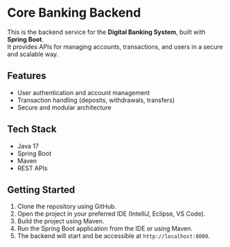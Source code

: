 # Core Banking Backend

This is the backend service for the **Digital Banking System**, built with **Spring Boot**.  
It provides APIs for managing accounts, transactions, and users in a secure and scalable way.

## Features
- User authentication and account management  
- Transaction handling (deposits, withdrawals, transfers)  
- Secure and modular architecture  

## Tech Stack
- Java 17  
- Spring Boot  
- Maven  
- REST APIs  

## Getting Started
1. Clone the repository using GitHub.  
2. Open the project in your preferred IDE (IntelliJ, Eclipse, VS Code).  
3. Build the project using Maven.  
4. Run the Spring Boot application from the IDE or using Maven.  
5. The backend will start and be accessible at `http://localhost:8080`.
